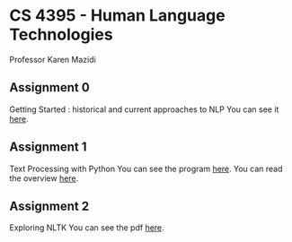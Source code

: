 # CS 4395 - Human Language Technologies 
 Professor Karen Mazidi

## Assignment 0
 Getting Started : historical and current approaches to NLP
 You can see it [here](Homework1_pjm190001.pdf).
 
## Assignment 1
 Text Processing with Python
 You can see the program [here](Program1_pjm190001.py). You can read the overview [here](Program1_Overview.md).

## Assignment 2
 Exploring NLTK
 You can see the pdf [here](Exploring_NLTK.pdf).
